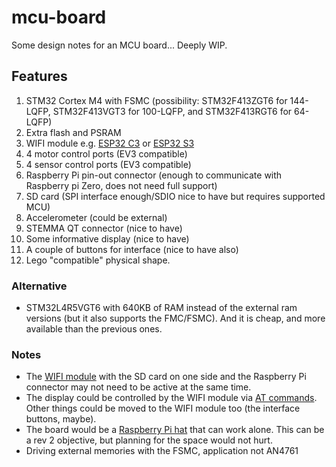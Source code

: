 # mcu-board

Some design notes for an MCU board...
Deeply WIP.

## Features

1. STM32 Cortex M4 with FSMC (possibility: STM32F413ZGT6 for 144-LQFP,
   STM32F413VGT3 for 100-LQFP, and STM32F413RGT6 for 64-LQFP)
2. Extra flash and PSRAM
2. WIFI module e.g. [ESP32 C3](https://www.espressif.com/sites/default/files/documentation/esp32-c3-mini-1_datasheet_en.pdf) or [ESP32 S3](https://www.espressif.com/sites/default/files/documentation/esp32-s3-mini-1_mini-1u_datasheet_en.pdf)
3. 4 motor control ports (EV3 compatible)
4. 4 sensor control ports (EV3 compatible)
5. Raspberry Pi pin-out connector (enough to communicate with
   Raspberry pi Zero, does not need full support)
5. SD card (SPI interface enough/SDIO nice to have but requires supported MCU)
6. Accelerometer (could be external)
7. STEMMA QT connector (nice to have)
8. Some informative display (nice to have)
9. A couple of buttons for interface (nice to have also)
10. Lego "compatible" physical shape.

### Alternative

- STM32L4R5VGT6 with 640KB of RAM instead of the external ram versions
  (but it also supports the FMC/FSMC). And it is cheap, and more
  available than the previous ones.

### Notes

- The [WIFI
  module](https://www.digikey.co.uk/en/products/detail/espressif-systems/ESP32-C3-MINI-1-H4/14548892)
  with the SD card on one side and the Raspberry Pi connector may not
  need to be active at the same time.
- The display could be controlled by the WIFI module via [AT
  commands](https://docs.espressif.com/projects/esp-at/en/latest/esp32/Compile_and_Develop/How_to_add_user-defined_AT_commands.html).
  Other things could be moved to the WIFI module too (the interface
  buttons, maybe).
- The board would be a [Raspberry Pi
  hat](https://github.com/raspberrypi/hats) that can work alone. This
  can be a rev 2 objective, but planning for the space would not hurt.
- Driving external memories with the FSMC, application not AN4761
